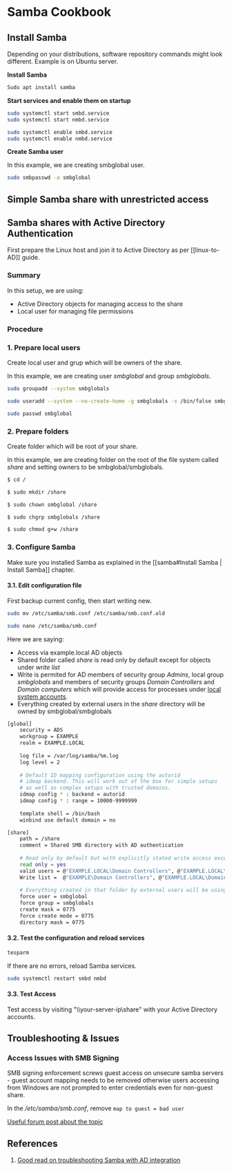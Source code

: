 # Samba Cookbook

## Install Samba

Depending on your distributions, software repository commands might look different. 
Example is on Ubuntu server.

**Install Samba**

```bash
Sudo apt install samba
```

**Start services and enable them on startup**

```bash
sudo systemctl start smbd.service
sudo systemctl start nmbd.service
```
```bash
sudo systemctl enable smbd.service
sudo systemctl enable nmbd.service
```

**Create Samba user**
   
In this example, we are creating smbglobal user.
   
```bash
sudo smbpasswd -a smbglobal
```


## Simple Samba share with unrestricted access


## Samba shares with Active Directory Authentication

First prepare the Linux host and join it to Active Directory as per [[linux-to-AD]] guide.

### Summary

In this setup, we are using:
- Active Directory objects for managing access to the share
- Local user for managing file permissions


### Procedure

### 1. Prepare local users

Create local user and grup which will be owners of the share.

In this example, we are creating user *smbglobal* and group *smbglobals*.

```bash
sudo groupadd --system smbglobals
```
```bash
sudo useradd --system --no-create-home -g smbglobals -s /bin/false smbglobal
```
```bash
sudo passwd smbglobal
```


### 2. Prepare folders

Create folder which will be root of your share.

In this example, we are creating folder on the root of the file system called *share* and setting owners to be smbglobal/smbglobals.

```bash
$ cd /

$ sudo mkdir /share

$ sudo chown smbglobal /share

$ sudo chgrp smbglobals /share

$ sudo chmod g+w /share
```


### 3. Configure Samba

Make sure you installed Samba as explained in the [[samba#Install Samba | Install Samba]] chapter.


#### 3.1. Edit configuration file

First backup current config, then start writing new.

```bash
sudo mv /etc/samba/smb.conf /etc/samba/smb.conf.old
```
```bash
sudo nano /etc/samba/smb.conf
```

Here we are saying:
- Access via example.local AD objects
- Shared folder called *share* is read only by default except for objects under *write list*
- Write is permited for AD members of security  group *Admins*, local group *smbglobals*  and members of security groups *Domain Controllers* and *Domain computers* which will provide access for processes under [local system accounts](https://learn.microsoft.com/en-us/windows/win32/services/localsystem-account).
- Everything created by external users in the *share* directory will be owned by smbglobal/smbglobals

```bash
[global]
	security = ADS
	workgroup = EXAMPLE
	realm = EXAMPLE.LOCAL
	
	log file = /var/log/samba/%m.log
	log level = 2
	
	# Default ID mapping configuration using the autorid
	# idmap backend. This will work out of the box for simple setups
	# as well as complex setups with trusted domains.
	idmap config * : backend = autorid
	idmap config * : range = 10000-9999999
	
	template shell = /bin/bash
	winbind use default domain = no

[share]
	path = /share
	comment = Shared SMB directory with AD authentication
	
	# Read only by default but with explicitly stated write access exceptions
	read only = yes
	valid users = @"EXAMPLE.LOCAL\Domain Controllers", @"EXAMPLE.LOCAL\Domain Computers", @"EXAMPLE.LOCAL\Admins", @"EXAMPLE.LOCAL\unattended_user", @smbglobals, smbglobal
	Write list =  @"EXAMPLE\Domain Controllers", @"EXAMPLE.LOCAL\Domain Computers", @"EXAMPLE.LOCAL\Admins", smbglobal
	
	# Everything created in that folder by external users will be using this parameters
	force user = smbglobal
	force group = smbglobals
	create mask = 0775
	force create mode = 0775
	directory mask = 0775
```

#### 3.2. Test the configuration and reload services

```bash
tesparm
```

If there are no errors, reload Samba services.

```bash
sudo systemctl restart smbd nmbd
```


#### 3.3. Test Access

Test access by visiting "\\\\your-server-ip\share" with your Active Directory accounts.


## Troubleshooting & Issues

### Access Issues with SMB Signing

SMB signing enforcement screws guest access on unsecure samba servers - guest account mapping needs to be removed otherwise users accessing from Windows are not prompted to enter credentials even for non-guest share.

In the */etc/samba/smb.conf*, remove `map to guest = bad user`

[Useful forum post about the topic](https://askubuntu.com/questions/1079924/make-samba-on-ubuntu-18-04-work-with-windows-clients-which-require-digitally-sig)


## References

1. [Good read on troubleshooting Samba with AD integration](https://www.claudiokuenzler.com/blog/1066/samba-getent-passwd-no-active-directory-users-wbinfo-works)
